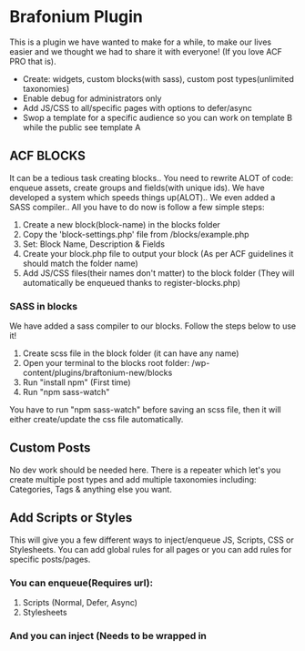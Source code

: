 # Brafonium Plugin

This is a plugin we have wanted to make for a while, to make our lives easier and we thought we had to share it with everyone! (If you love ACF PRO that is).
- Create: widgets, custom blocks(with sass), custom post types(unlimited taxonomies)
- Enable debug for administrators only
- Add JS/CSS to all/specific pages with options to defer/async 
- Swop a template for a specific audience so you can work on template B while the public see template A

## ACF BLOCKS

It can be a tedious task creating blocks.. You need to rewrite ALOT of code: enqueue assets, create groups and fields(with unique ids). We have developed a system which speeds things up(ALOT).. We even added a SASS compiler.. All you have to do now is follow a few simple steps:
1. Create a new block(block-name) in the blocks folder
2. Copy the 'block-settings.php' file from /blocks/example.php
3. Set: Block Name, Description & Fields
4. Create your block.php file to output your block (As per ACF guidelines it should match the folder name)
5. Add JS/CSS files(their names don't matter) to the block folder (They will automatically be enqueued thanks to register-blocks.php)

### SASS in blocks

We have added a sass compiler to our blocks. Follow the steps below to use it!

1. Create scss file in the block folder (it can have any name)
2. Open your terminal to the blocks root folder: /wp-content/plugins/braftonium-new/blocks
3. Run "install npm" (First time)
4. Run "npm sass-watch"

You have to run "npm sass-watch" before saving an scss file, then it will either create/update the css file automatically.

## Custom Posts

No dev work should be needed here. There is a repeater which let's you create multiple post types and add multiple taxonomies including: 
Categories, Tags & anything else you want.

## Add Scripts or Styles

This will give you a few different ways to inject/enqueue JS, Scripts, CSS or Stylesheets. You can add global rules for all pages or you can add rules for specific posts/pages.

### You can enqueue(Requires url):
1. Scripts (Normal, Defer, Async)
2. Stylesheets

### And you can inject (Needs to be wrapped in <script> or <style> tags):
1. Header
2. Before content
3. After content
4. Footer

## Debug

You can enable/disable the debug mode. Debug can only be enabled for the administrators, making sure the public don't see weird stuff.

## Manage Widgets

No dev work should be needed here. All you need to do is go into the Braftonium settings and enter your widget name into the repeater.
The text you enter will become sentence case as the widget title and will get a unique class assigned.

All widget classes will start with "braftonium-widget-" and the rest will be your title with all characters being lowercase and spaces/"_" converted to "-". So for "Example 1" the output will be "braftonium-widget-example-1"

## Template Swopper

Often we need to work on a template which is live OR create a duplicate page and template so we do affect the live site. The solution to this is to be able to create a new template which will swop with the intended(general/public) template.

A swopped template will have the class "template-swopped" added to the page. (This will help with custom styling while you work).

### Steps:
1. Input template name (eg. page.php - .php is not needed but won't break it) or full url (eg. https://www.yoursite.com/contact-us)
2. Relative path to new template which will be added onto /wp-content. You can pick a template in /themes or /plugins
3. Set audience - This can either be set to all or a single username or multiple usernames (no spaces eg. user_1,user_2)

You can disable a swop without deleting the rule.

## Fonts Awesome

This is just a general quick thing you can add to save some time.

## Admin Email

Change the admin email address without needing an email confirmation.

## More Coming soon!